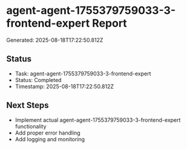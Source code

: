 # agent-agent-1755379759033-3-frontend-expert Report

Generated: 2025-08-18T17:22:50.812Z

## Status
- Task: agent-agent-1755379759033-3-frontend-expert
- Status: Completed
- Timestamp: 2025-08-18T17:22:50.812Z

## Next Steps
- Implement actual agent-agent-1755379759033-3-frontend-expert functionality
- Add proper error handling
- Add logging and monitoring
